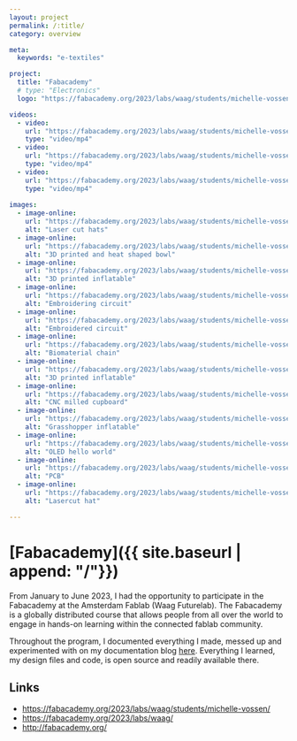 ```yaml
---
layout: project
permalink: /:title/
category: overview

meta:
  keywords: "e-textiles"

project:
  title: "Fabacademy"
  # type: "Electronics"
  logo: "https://fabacademy.org/2023/labs/waag/students/michelle-vossen/assets/images/weeks/week8/thumb.gif"

videos:
  - video:
    url: "https://fabacademy.org/2023/labs/waag/students/michelle-vossen/assets/images/weeks/week9/photos/IMG_5492.MP4"
    type: "video/mp4"
  - video:
    url: "https://fabacademy.org/2023/labs/waag/students/michelle-vossen/assets/images/weeks/week9/photos/neopixelscarf.MP4"
    type: "video/mp4"
  - video:
    url: "https://fabacademy.org/2023/labs/waag/students/michelle-vossen/assets/images/weeks/week11/keyboardworking.mp4"
    type: "video/mp4"
    
images:
  - image-online:
    url: "https://fabacademy.org/2023/labs/waag/students/michelle-vossen/assets/images/weeks/week3/hats/collage.jpg"
    alt: "Laser cut hats"
  - image-online:
    url: "https://fabacademy.org/2023/labs/waag/students/michelle-vossen/assets/images/weeks/week5/results/2.gif"
    alt: "3D printed and heat shaped bowl"
  - image-online:
    url: "https://fabacademy.org/2023/labs/waag/students/michelle-vossen/assets/images/weeks/week5/results/6.gif"
    alt: "3D printed inflatable"
  - image-online:
    url: "https://fabacademy.org/2023/labs/waag/students/michelle-vossen/assets/images/weeks/week8/thumb.gif"
    alt: "Embroidering circuit"
  - image-online:
    url: "https://fabacademy.org/2023/labs/waag/students/michelle-vossen/assets/images/weeks/week8/embroidery/thumb.JPEG"
    alt: "Embroidered circuit"
  - image-online:
    url: "https://fabacademy.org/2023/labs/waag/students/michelle-vossen/assets/images/weeks/week12/thumb.gif"
    alt: "Biomaterial chain"
  - image-online:
    url: "https://fabacademy.org/2023/labs/waag/students/michelle-vossen/assets/images/weeks/week5/results/1.gif"
    alt: "3D printed inflatable"
  - image-online:
    url: "https://fabacademy.org/2023/labs/waag/students/michelle-vossen/assets/images/weeks/week7/making/final.jpg"
    alt: "CNC milled cupboard"
  - image-online:
    url: "https://fabacademy.org/2023/labs/waag/students/michelle-vossen/assets/images/weeks/week5/inflatables2.jpg"
    alt: "Grasshopper inflatable"
  - image-online:
    url: "https://fabacademy.org/2023/labs/waag/students/michelle-vossen/assets/images/weeks/week9/oled/IMG_5595.JPEG"
    alt: "OLED hello world"
  - image-online:
    url: "https://fabacademy.org/2023/labs/waag/students/michelle-vossen/assets/images/weeks/week11/IMG_6087.JPEG"
    alt: "PCB"
  - image-online:
    url: "https://fabacademy.org/2023/labs/waag/students/michelle-vossen/assets/images/weeks/week3/hats/IMG_4301.JPEG"
    alt: "Lasercut hat"

---
```

# [Fabacademy]({{ site.baseurl | append: "/"}})

From January to June 2023, I had the opportunity to participate in the Fabacademy at the Amsterdam Fablab (Waag Futurelab). The Fabacademy is a globally distributed course that allows people from all over the world to engage in hands-on learning within the connected fablab community. 

Throughout the program, I documented everything I made, messed up and experimented with on my documentation blog [here](https://fabacademy.org/2023/labs/waag/students/michelle-vossen/). Everything I learned, my design files and code, is open source and readily available there.

## Links
- <https://fabacademy.org/2023/labs/waag/students/michelle-vossen/>
- <https://fabacademy.org/2023/labs/waag/>
- <http://fabacademy.org/>